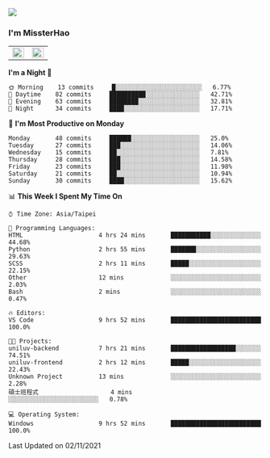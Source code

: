 ![](https://komarev.com/ghpvc/?username=MissterHao&color=ff69b4)

### I'm MissterHao


<!-- Readme stats -->
<!-- https://github.com/anuraghazra/github-readme-stats -->
<table>
<tr>
    <td valign="top" width="50%">
    <img src="https://github-readme-stats.vercel.app/api?username=MissterHao&hide_border=true&show_icons=true&locale=en" align="left" style="width: 100%" />
    </td>
    <td valign="top" width="50%">
    <img src="https://github-readme-stats.vercel.app/api/top-langs?username=MissterHao&hide_border=true&show_icons=true&locale=en&layout=compact" align="left" style="width: 100%" />
    </td>
</tr>
</table>  


<!--START_SECTION:waka-->
**I'm a Night 🦉** 

```text
🌞 Morning    13 commits     █░░░░░░░░░░░░░░░░░░░░░░░░   6.77% 
🌆 Daytime    82 commits     ██████████░░░░░░░░░░░░░░░   42.71% 
🌃 Evening    63 commits     ████████░░░░░░░░░░░░░░░░░   32.81% 
🌙 Night      34 commits     ████░░░░░░░░░░░░░░░░░░░░░   17.71%

```
📅 **I'm Most Productive on Monday** 

```text
Monday       48 commits     ██████░░░░░░░░░░░░░░░░░░░   25.0% 
Tuesday      27 commits     ███░░░░░░░░░░░░░░░░░░░░░░   14.06% 
Wednesday    15 commits     ██░░░░░░░░░░░░░░░░░░░░░░░   7.81% 
Thursday     28 commits     ███░░░░░░░░░░░░░░░░░░░░░░   14.58% 
Friday       23 commits     ███░░░░░░░░░░░░░░░░░░░░░░   11.98% 
Saturday     21 commits     ██░░░░░░░░░░░░░░░░░░░░░░░   10.94% 
Sunday       30 commits     ████░░░░░░░░░░░░░░░░░░░░░   15.62%

```


📊 **This Week I Spent My Time On** 

```text
⌚︎ Time Zone: Asia/Taipei

💬 Programming Languages: 
HTML                     4 hrs 24 mins       ███████████░░░░░░░░░░░░░░   44.68% 
Python                   2 hrs 55 mins       ███████░░░░░░░░░░░░░░░░░░   29.63% 
SCSS                     2 hrs 11 mins       █████░░░░░░░░░░░░░░░░░░░░   22.15% 
Other                    12 mins             ░░░░░░░░░░░░░░░░░░░░░░░░░   2.03% 
Bash                     2 mins              ░░░░░░░░░░░░░░░░░░░░░░░░░   0.47%

🔥 Editors: 
VS Code                  9 hrs 52 mins       █████████████████████████   100.0%

🐱‍💻 Projects: 
uniluv-backend           7 hrs 21 mins       ██████████████████░░░░░░░   74.51% 
uniluv-frontend          2 hrs 12 mins       █████░░░░░░░░░░░░░░░░░░░░   22.43% 
Unknown Project          13 mins             ░░░░░░░░░░░░░░░░░░░░░░░░░   2.28% 
碩士班程式                    4 mins              ░░░░░░░░░░░░░░░░░░░░░░░░░   0.78%

💻 Operating System: 
Windows                  9 hrs 52 mins       █████████████████████████   100.0%

```


 Last Updated on 02/11/2021
<!--END_SECTION:waka-->

<!--
**MissterHao/MissterHao** is a ✨ _special_ ✨ repository because its `README.md` (this file) appears on your GitHub profile.

Here are some ideas to get you started:

- 🔭 I’m currently working on ...
- 🌱 I’m currently learning ...
- 👯 I’m looking to collaborate on ...
- 🤔 I’m looking for help with ...
- 💬 Ask me about ...
- 📫 How to reach me: ...
- 😄 Pronouns: ...
- ⚡ Fun fact: ...
-->
